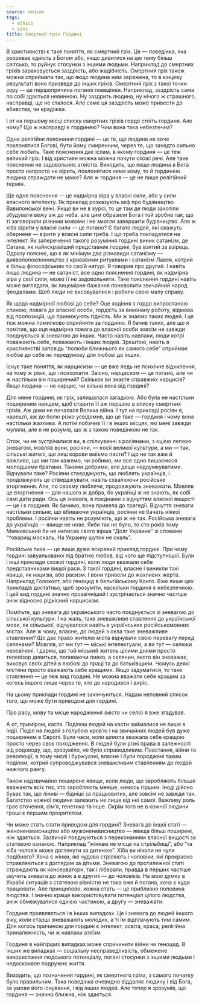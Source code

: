 ```yaml
---
source: medium
tags:
  - ethics
  - sins
title: Смертний гріх Гордині
---
```


В християнстві є таке поняття, як смертний гріх.
Це — поведінка, яка розриває єдність з Богом або, якщо дивитися на цю тему більш світсько, то руйнує стосунки з іншими людьми.
Наприклад до смертних гріхів зараховується заздрість, або жадібність.
Смертний гріх також можна сприймати так, що якщо людина ним заражена, то в кінцеву результаті воно призведе до інших гріхів.
Смертний гріх з такої точки зору — це першопричина поганої поведінки.
Наприклад, заздрість сама по собі здається невинною.
Ну заздрить людина, ну нічого ж страшного, насправді, ще не сталося.
Але саме ця заздрість може привести до вбивства, чи крадіжки.

І от на першому місці списку смертних гріхів гордо стоїть гординя.
Але чому?
Що ж насправді є гординею?
Чим вона така небезпечна?

Одне релігійне пояснення гордині — це те, що людина не хоче поклонятися Богові, бути йому смиренним, через те, що занадто сильно себе любить.
Таке пояснення дає іслам, в якому гординя — це теж великий гріх.
І від християн можна можна почути схожі речі.
Але таке пояснення не задовольняє атеїстів.
Виходить, що якщо людина в Бога просто напросто не вірить, поклонятися нема кому, то й гординею людина страждати не може?
Але ж гординя — це не лише релігійний термін.

Ще одне пояснення — це надмірна віра у власні сили, або у сили власного інтелекту.
Як приклад розказують міф про будівництво Вавилонської вежі.
Якщо ви не в курсі, то це там де люди захотіли збудувати вежу аж до неба, але цим образили Бога і той зробив так, що ті заговорили різними мовами і не змогли завершити будівництво.
Але ж хіба вірити у власні сили — це погано?
Є багато людей, які скажуть обернене — вірити у власні сили треба.
І що треба покладатися на інтелект.
Як заперечення такого розуміння гордині виник сатанізм, де Сатана, як найяскравіший представник гордині, був взятий за взірець.
Одразу поясню, що є як мінімум два різновиди сатанізму — дияволопоклонництво з кривавими ритуалами і сатанізм Лавея, котрий є більш філософським по своїй натурі.
Я говорив про другий.
І навіть якщо людина — не сатаніст, все одно пояснення гордині, як надмірна віра у свої сили, може її не задовольнити.
Таке пояснення гордині навіть може виглядати, як лицемірне бажання поневолити звичайний народ феодалами.
Щоб люди не висовувалися і робили свою малу справу.

Як щодо надмірної любові до себе?
Оце ходіння з гордо випростаною спиною, повага до власної особи, гордість за виконану роботу, відмова від пропозицій, що принижують гідність.
Ми ж знаємо таких людей.
І це теж можна помилково сприйняти за гординю.
Я бачив таких, але що я помітив, що оця надмірна повага до власної особи зовсім не завжди поєднується зі зневагою до інших.
Часто навіть навпаки, люди котрі поважають себе, поважають і інших людей.
Зрештою, навіть в християнстві заповідь “полюби ближнього як самого себе” сприймає любов до себе як передумову для любові до інших.

Існує таке поняття, як нарцисизм — це вже ледь не психічне відхилення, на тому ж рівні, що і психопатія.
Звісно, нарцисизм — це погано, але чи ж настільки він поширений?
Скількох ви знаєте справжніх нарцисів?
Якщо людина — не нарцис, чи вільна вона від гордині?

Для мене гординя, як гріх, залишалася загадкою.
Або була не настільки поширеним явищем, щоб ставити її аж першою в списку смертних гріхів.
Аж доки не почалася Велика війна.
І тут на прикладі росіян я, нарешті, аж до болю різко усвідомив, що це таке — гординя і чому вона настільки жахлива.
А потім побачив її і в інших місцях, які мені завжди муляли, але я не розумів, що ж з такою поведінкою не так.

Отож, чи не зустрічалися ви, в спілкуванні з росіянами, з оцією легкою зневагою, мовляв вони, росіяни, — носії великої культури, а ми — так, сільські жителі, що лиш корови вміємо пасти?
І що не так вже й важливо, що ми там кажемо, чи робимо, ми все одно лишаємося молодшими братами.
Такими добрими, але дещо недоумкуватими.
Відчували таке?
Росіяни стверджують, що люблять українців, і продовжують це стверджувати, навіть схвалюючи російське вторгнення.
Але, по своєму люблячи, продовжують зневажати.
Мовляв це вторгнення — для нашого ж добра, бо українці ж не знають, як собі самі дати ради.
Ось ця зневага, в поєднанні з відчуттям власної вищості — це і є гординя.
Як бачимо, вона привела до трагедії.
Відчуття зневаги настільки сильне, що вбиваючи українців, росіяни не бачать ніякої проблеми.
І росіяни навіть не розуміють, що ж не так.
Російська зневага до українців — явище не нове.
Якби так не було, то сто років тому Маяковський би не написав свого вірша “Долг Украине” зі словами “товарищ москаль, На Украину шуток не скаль”.

Російська пиха — це лише дуже яскравий приклад гордині.
При чому гордині завуальованої під братню любов, від чого ще підступнішої.
Були і інші приклади схожої гордині, коли люди вважали себе представниками вищої раси.
З такої гордині, власне і виникли такі явища, як нацизм, або расизм.
І вони привели до жахливих жертв.
Наприклад Голокост, або геноцид в бельгійському Конго.
Вже лише цих прикладів достатньо, щоб зрозуміти, наскільки гординя є небезпечною.
І цей вид гордині значно прозаїчніший і зустрічається значно частіше аніж відносно рідкісний нарцисизм.

Помітьте, що зневага до українського часто поєднується зі зневагою до сільської культури.
І на жаль, таке зневажливе ставлення до української мови, як сільської, відчувалося навіть в українських російськомовних містах.
Але ж чому, власне, до людей з села таке зневажливе ставлення?
Що дає право жителю міста відчувати свою перевагу перед селянами?
Мовляв, от ми тут — міські інтелектуали, а ви тут — селюки неосвічені.
І дарма, що той міський житель цілими днями просто телевізор дивиться, попиваючи пивко, а селянин, якого він зневажає, виховує своїх дітей в любові до праці та до батьківщини.
Чомусь деякі містяни просто вважають себе кращими.
Якщо задуматися, то таке ставлення — це теж вид гордині.
Не можна вважати себе кращим за когось іншого лише через те, хто де народився і виріс.

На цьому приклади гордині не закінчуються.
Надам неповний список того, що може бути приводом для гордині.

Про расу, мову та місце народження (місто чи село) я вже згадував.

А от, приміром, каста.
Поділом людей на касти займалися не лише в Індії.
Поділ на людей з голубою кров’ю і на звичайних людей був дуже поширеним в Європі.
Були часи, коли шляхта вважала себе кращою просто через своє походження.
В людей були різні права в залежності від родоводу, що, зрозуміло, не було справедливим.
Повстання, війни та революції, в тому числі і буржуазні, власне і були породжені таким поділом, котрий супроводжувався зневажливим ставленням до людей нижчого рангу.

Також надзвичайно поширене явище, коли люди, що заробляють більше вважають всіх тих, хто заробляють менше, кимось гіршим.
Іноді дійсно буває так, що ліниві — бідніші за працьовитих, але зовсім не завжди так.
Багатство кожної людини залежить не лише від неї самої.
Важливу роль грає оточення, сім’я, генетика та інше.
Окрім того не в кожної людини гроші є першим пріоритетом.

Чи може стать стати приводом для гордині?
Зневага до іншої статі — женоненависництво або мужоненависництво — явища більш поширені, ніж здається.
Зазвичай поєднуються з переконанням власної вищості за статевою ознакою.
Наприклад “жінкам не місце на стрільбищі”, або “та хіба чоловік може доглянути за дитиною”.
Хіба ви ніколи не чули подібного?
Хоча є жінки, які чудово стріляють і чоловіки, які прекрасно справляються з доглядом за дітьми.
Зневагою до протилежної статі страждають як консерватори, так і ліберали, правда в перших частіше звучить зневага до жінок а в других — до чоловіків.
На мою думку в Україні ситуація з статевою рівністю не така вже й погана, хоча є куди працювати.
Але принципово, кожна стать — це приблизно половина людства.
І значно краще використовувати потенціал цілого людства, аніж обмежуватися однією частиною, а другу — зневажати.

Гординя проявляється і в інших випадках.
Це і зневага до людей іншого віку, коли старші зневажають молодих, а ті їм відплачують тим самим.
Для когось причиною для гордині є інтелект, освіта, краса, релігійна приналежність, чи ж навпаки атеїзм.

Гординя в найгірших випадках може спричинити війни чи геноцид.
В інших же випадках — соціальну несправедливість, обмежене використання людського потенціалу, погані стосунки з іншими людьми і недосконале подружнє життя.

Виходить, що позначення гордині, як смертного гріха, з самого початку було правильним.
Така поведінка очевидно віддаляє людину і від Бога, за умови його існування, і від інших людей.
Але тепер я зрозумів, що гординя — значно ближча, ніж здається.

